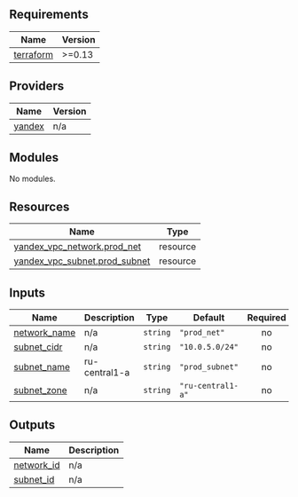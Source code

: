 ## Requirements

| Name | Version |
|------|---------|
| <a name="requirement_terraform"></a> [terraform](#requirement\_terraform) | >=0.13 |

## Providers

| Name | Version |
|------|---------|
| <a name="provider_yandex"></a> [yandex](#provider\_yandex) | n/a |

## Modules

No modules.

## Resources

| Name | Type |
|------|------|
| [yandex_vpc_network.prod_net](https://registry.terraform.io/providers/yandex-cloud/yandex/latest/docs/resources/vpc_network) | resource |
| [yandex_vpc_subnet.prod_subnet](https://registry.terraform.io/providers/yandex-cloud/yandex/latest/docs/resources/vpc_subnet) | resource |

## Inputs

| Name | Description | Type | Default | Required |
|------|-------------|------|---------|:--------:|
| <a name="input_network_name"></a> [network\_name](#input\_network\_name) | n/a | `string` | `"prod_net"` | no |
| <a name="input_subnet_cidr"></a> [subnet\_cidr](#input\_subnet\_cidr) | n/a | `string` | `"10.0.5.0/24"` | no |
| <a name="input_subnet_name"></a> [subnet\_name](#input\_subnet\_name) | ru-central1-a | `string` | `"prod_subnet"` | no |
| <a name="input_subnet_zone"></a> [subnet\_zone](#input\_subnet\_zone) | n/a | `string` | `"ru-central1-a"` | no |

## Outputs

| Name | Description |
|------|-------------|
| <a name="output_network_id"></a> [network\_id](#output\_network\_id) | n/a |
| <a name="output_subnet_id"></a> [subnet\_id](#output\_subnet\_id) | n/a |
